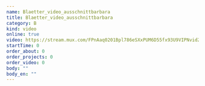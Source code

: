 ```yaml
---
name: Blaetter_video_ausschnittbarbara
title: Blaetter_video_ausschnittbarbara
category: B
kind: video
online: true
video: https://stream.mux.com/FPnAaq0201Bpl786eSXxPUM6D55fx93U9VIPNvid2WEMk.m3u8
startTime: 0
order_about: 0
order_projects: 0
order_video: 0
body: ""
body_en: ""
---
```

